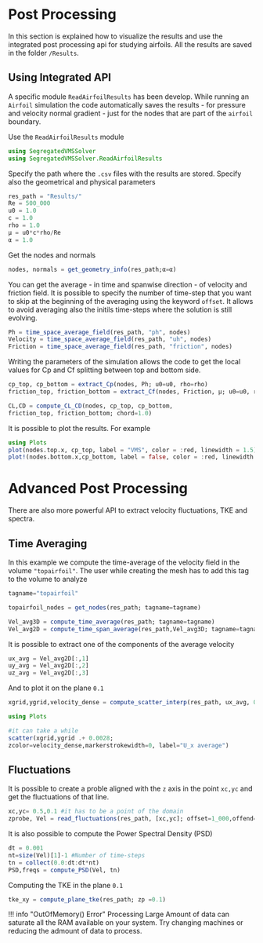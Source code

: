 # Post Processing

In this section is explained how to visualize the results and use the integrated post processing api for studying airfoils. All the results are saved in the folder `/Results`. 

## Using Integrated API
A specific module `ReadAirfoilResults` has been develop. While running an `Airfoil` simulation the code automatically saves the results - for pressure and velocity normal gradient - just for the nodes that are part of the `airfoil` boundary. 

Use the `ReadAirfoilResults` module
```julia
using SegregatedVMSSolver
using SegregatedVMSSolver.ReadAirfoilResults
```

Specify the path where the `.csv` files with the results are stored. 
Specify also the geometrical and physical parameters
```julia
res_path = "Results/"
Re = 500_000
u0 = 1.0
c = 1.0
rho = 1.0
μ = u0*c*rho/Re
α = 1.0
```

Get the nodes and normals
```julia
nodes, normals = get_geometry_info(res_path;α=α)
```
You can get the average - in time and spanwise direction - of velocity and friction field. It is possible to specify the number of time-step that you want to skip at the beginning of the averaging using the keyword `offset`. It allows to avoid averaging also the initils time-steps where the solution is still evolving.

```julia
Ph = time_space_average_field(res_path, "ph", nodes)
Velocity = time_space_average_field(res_path, "uh", nodes)
Friction = time_space_average_field(res_path, "friction", nodes)
```


Writing the parameters of the simulation allows the code to get the local values for Cp and Cf splitting between top and bottom side. 
```julia
cp_top, cp_bottom = extract_Cp(nodes, Ph; u0=u0, rho=rho)
friction_top, friction_bottom = extract_Cf(nodes, Friction, μ; u0=u0, rho=rho)

CL,CD = compute_CL_CD(nodes, cp_top, cp_bottom,
friction_top, friction_bottom; chord=1.0)
```

It is possible to plot the results.
For example

```julia
using Plots
plot(nodes.top.x, cp_top, label = "VMS", color = :red, linewidth = 1.5)
plot!(nodes.bottom.x,cp_bottom, label = false, color = :red, linewidth = 1.5 )
```


# Advanced Post Processing
There are also more powerful API to extract velocity fluctuations, TKE and spectra.

## Time Averaging
In this example we compute the time-average of the velocity field in the volume `"topairfoil"`. The user while creating the mesh has to add this tag to the volume to analyze

```julia
tagname="topairfoil"

topairfoil_nodes = get_nodes(res_path; tagname=tagname)

Vel_avg3D = compute_time_average(res_path; tagname=tagname)
Vel_avg2D = compute_time_span_average(res_path,Vel_avg3D; tagname=tagname)
```

It is possible to extract one of the components of the average velocity
```julia
ux_avg = Vel_avg2D[:,1]
uy_avg = Vel_avg2D[:,2]
uz_avg = Vel_avg2D[:,3]
```
And to plot it on the plane `0.1`

```julia
xgrid,ygrid,velocity_dense = compute_scatter_interp(res_path, ux_avg, 0.1)

using Plots

#it can take a while
scatter(xgrid,ygrid .+ 0.0028;
zcolor=velocity_dense,markerstrokewidth=0, label="U_x average")
```



## Fluctuations

It is possible to create a proble aligned with the `z` axis in the point `xc,yc` and get the fluctuations of that line.

```julia
xc,yc= 0.5,0.1 #it has to be a point of the domain
zprobe, Vel = read_fluctuations(res_path, [xc,yc]; offset=1_000,offend=5_000)
```

It is also possible to compute the Power Spectral Density (PSD)
```julia
dt = 0.001
nt=size(Vel)[1]-1 #Number of time-steps
tn = collect(0.0:dt:dt*nt)
PSD,freqs = compute_PSD(Vel, tn)
```

Computing the TKE in the plane `0.1`
```julia
tke_xy = compute_plane_tke(res_path; zp =0.1)
```



!!! info "OutOfMemory() Error" 
    Processing Large Amount of data can saturate all the RAM available on your system. Try changing machines or reducing the admount of data to process.